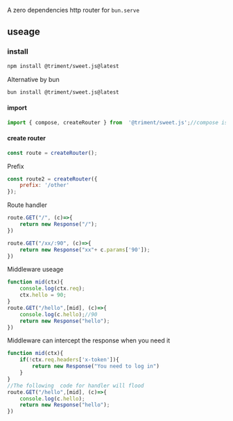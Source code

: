A zero dependencies http router for `bun.serve`

## useage
### install 
```bash
npm install @triment/sweet.js@latest
```
Alternative by bun
```bash
bun install @triment/sweet.js@latest
```
#### import
```js
import { compose, createRouter } from  '@triment/sweet.js';//compose is a Combiner for multiple routes
```
#### create router
```js
const route = createRouter();
```
Prefix
```js
const route2 = createRouter({
    prefix: '/other'
});
```
Route handler
```js
route.GET("/", (c)=>{
    return new Response("/");
})

route.GET("/xx/:90", (c)=>{
    return new Response("xx"+ c.params['90']);
})
```
Middleware useage
```js
function mid(ctx){
    console.log(ctx.req);
    ctx.hello = 90;
}
route.GET("/hello",[mid], (c)=>{
    console.log(c.hello);//90
    return new Response("hello");
})
```
Middleware can intercept the response when you need it

```js
function mid(ctx){
    if(!ctx.req.headers['x-token']){
        return new Response("You need to log in")
    }
}
//The following  code for handler will flood
route.GET("/hello",[mid], (c)=>{
    console.log(c.hello);
    return new Response("hello");
})
```
